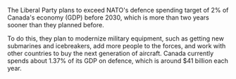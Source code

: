 The Liberal Party plans to exceed NATO's defence spending target of 2% of Canada's economy (GDP) before 2030, which is more than two years sooner than they planned before.

To do this, they plan to modernize military equipment, such as getting new submarines and icebreakers, add more people to the forces, and work with other countries to buy the next generation of aircraft. Canada currently spends about 1.37% of its GDP on defence, which is around $41 billion each year.
